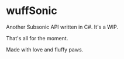 # wuffSonic
Another Subsonic API written in C#. It's a WIP.

That's all for the moment.

Made with love and fluffy paws.
